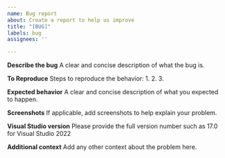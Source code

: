 ```yaml
---
name: Bug report
about: Create a report to help us improve
title: "[BUG]"
labels: bug
assignees: ''

---
```


**Describe the bug**
A clear and concise description of what the bug is.

**To Reproduce**
Steps to reproduce the behavior:
1. 
2. 
3. 

**Expected behavior**
A clear and concise description of what you expected to happen.

**Screenshots**
If applicable, add screenshots to help explain your problem.

**Visual Studio version**
Please provide the full version number such as 17.0 for Visual Studio 2022

**Additional context**
Add any other context about the problem here.
